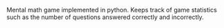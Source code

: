 Mental math game implemented in python. Keeps track of game statistics such as the number of questions answered correctly and incorrectly.